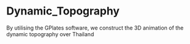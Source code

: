 # Dynamic_Topography
By utilising the GPlates software, we construct the 3D animation of the dynamic topography over Thailand

